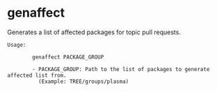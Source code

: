 genaffect
=========

Generates a list of affected packages for topic pull requests.

```
Usage:

        genaffect PACKAGE_GROUP

        - PACKAGE_GROUP: Path to the list of packages to generate affected list from.
          (Example: TREE/groups/plasma)
```
